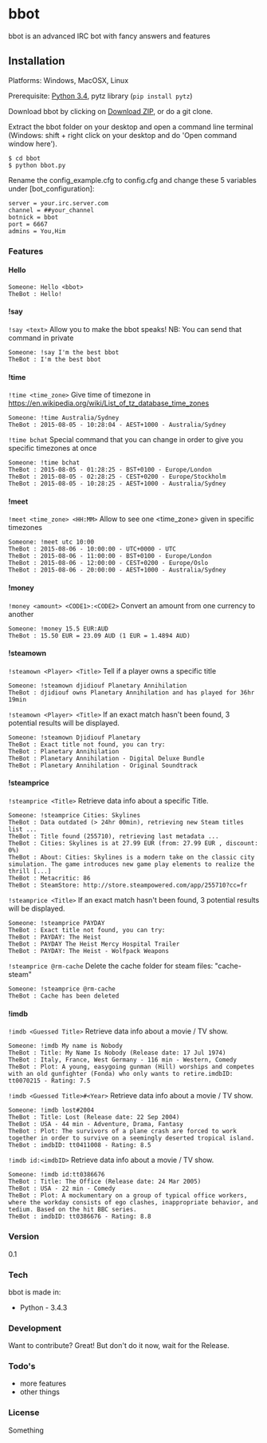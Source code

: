 # bbot
bbot is an advanced IRC bot with fancy answers and features


## Installation
Platforms: Windows, MacOSX, Linux

Prerequisite: [Python 3.4](https://www.python.org/), pytz library (````pip install pytz````)

Download bbot by clicking on [Download ZIP](https://github.com/Djidiouf/bbot/archive/master.zip), or do a git clone.

Extract the bbot folder on your desktop and open a command line terminal (Windows: shift + right click on your desktop and do 'Open command window here').

    $ cd bbot
    $ python bbot.py

Rename the config_example.cfg to config.cfg and change these 5 variables under [bot_configuration]:

    server = your.irc.server.com
    channel = ##your_channel
    botnick = bbot
    port = 6667
    admins = You,Him


### Features

#### Hello <bbot>

    Someone: Hello <bbot>
    TheBot : Hello!


#### !say
````!say <text>```` Allow you to make the bbot speaks! NB: You can send that command in private

    Someone: !say I'm the best bbot
    TheBot : I'm the best bbot


#### !time
````!time <time_zone>```` Give time of timezone in https://en.wikipedia.org/wiki/List_of_tz_database_time_zones

    Someone: !time Australia/Sydney
    TheBot : 2015-08-05 - 10:28:04 - AEST+1000 - Australia/Sydney

````!time bchat```` Special command that you can change in order to give you specific timezones at once

    Someone: !time bchat
    TheBot : 2015-08-05 - 01:28:25 - BST+0100 - Europe/London
    TheBot : 2015-08-05 - 02:28:25 - CEST+0200 - Europe/Stockholm
    TheBot : 2015-08-05 - 10:28:25 - AEST+1000 - Australia/Sydney


#### !meet
````!meet <time_zone> <HH:MM>```` Allow to see one <time_zone> given in specific timezones

    Someone: !meet utc 10:00
    TheBot : 2015-08-06 - 10:00:00 - UTC+0000 - UTC
    TheBot : 2015-08-06 - 11:00:00 - BST+0100 - Europe/London
    TheBot : 2015-08-06 - 12:00:00 - CEST+0200 - Europe/Oslo
    TheBot : 2015-08-06 - 20:00:00 - AEST+1000 - Australia/Sydney


#### !money
````!money <amount> <CODE1>:<CODE2>```` Convert an amount from one currency to another

    Someone: !money 15.5 EUR:AUD
    TheBot : 15.50 EUR = 23.09 AUD (1 EUR = 1.4894 AUD)


#### !steamown
````!steamown <Player> <Title>```` Tell if a player owns a specific title

    Someone: !steamown djidiouf Planetary Annihilation
    TheBot : djidiouf owns Planetary Annihilation and has played for 36hr 19min

````!steamown <Player> <Title>```` If an exact match hasn't been found, 3 potential results will be displayed.

    Someone: !steamown Djidiouf Planetary
    TheBot : Exact title not found, you can try:
    TheBot : Planetary Annihilation
    TheBot : Planetary Annihilation - Digital Deluxe Bundle
    TheBot : Planetary Annihilation - Original Soundtrack


#### !steamprice
````!steamprice <Title>```` Retrieve data info about a specific Title.

    Someone: !steamprice Cities: Skylines
    TheBot : Data outdated (> 24hr 00min), retrieving new Steam titles list ...
    TheBot : Title found (255710), retrieving last metadata ...
    TheBot : Cities: Skylines is at 27.99 EUR (from: 27.99 EUR , discount: 0%)
    TheBot : About: Cities: Skylines is a modern take on the classic city simulation. The game introduces new game play elements to realize the thrill [...]
    TheBot : Metacritic: 86
    TheBot : SteamStore: http://store.steampowered.com/app/255710?cc=fr

````!steamprice <Title>```` If an exact match hasn't been found, 3 potential results will be displayed.

    Someone: !steamprice PAYDAY
    TheBot : Exact title not found, you can try:
    TheBot : PAYDAY: The Heist
    TheBot : PAYDAY The Heist Mercy Hospital Trailer
    TheBot : PAYDAY: The Heist - Wolfpack Weapons
    
````!steamprice @rm-cache```` Delete the cache folder for steam files: "cache-steam"

    Someone: !steamprice @rm-cache
    TheBot : Cache has been deleted
    

#### !imdb
````!imdb <Guessed Title>```` Retrieve data info about a movie / TV show.

    Someone: !imdb My name is Nobody
    TheBot : Title: My Name Is Nobody (Release date: 17 Jul 1974)
    TheBot : Italy, France, West Germany - 116 min - Western, Comedy
    TheBot : Plot: A young, easygoing gunman (Hill) worships and competes with an old gunfighter (Fonda) who only wants to retire.imdbID: tt0070215 - Rating: 7.5

````!imdb <Guessed Title>#<Year>```` Retrieve data info about a movie / TV show.

    Someone: !imdb lost#2004
    TheBot : Title: Lost (Release date: 22 Sep 2004)
    TheBot : USA - 44 min - Adventure, Drama, Fantasy
    TheBot : Plot: The survivors of a plane crash are forced to work together in order to survive on a seemingly deserted tropical island.
    TheBot : imdbID: tt0411008 - Rating: 8.5

````!imdb id:<imdbID>```` Retrieve data info about a movie / TV show.

    Someone: !imdb id:tt0386676
    TheBot : Title: The Office (Release date: 24 Mar 2005)
    TheBot : USA - 22 min - Comedy
    TheBot : Plot: A mockumentary on a group of typical office workers, where the workday consists of ego clashes, inappropriate behavior, and tedium. Based on the hit BBC series.
    TheBot : imdbID: tt0386676 - Rating: 8.8


### Version
0.1


### Tech
bbot is made in:

* Python - 3.4.3


### Development
Want to contribute? Great! But don't do it now, wait for the Release.


### Todo's
* more features
* other things


### License
Something
